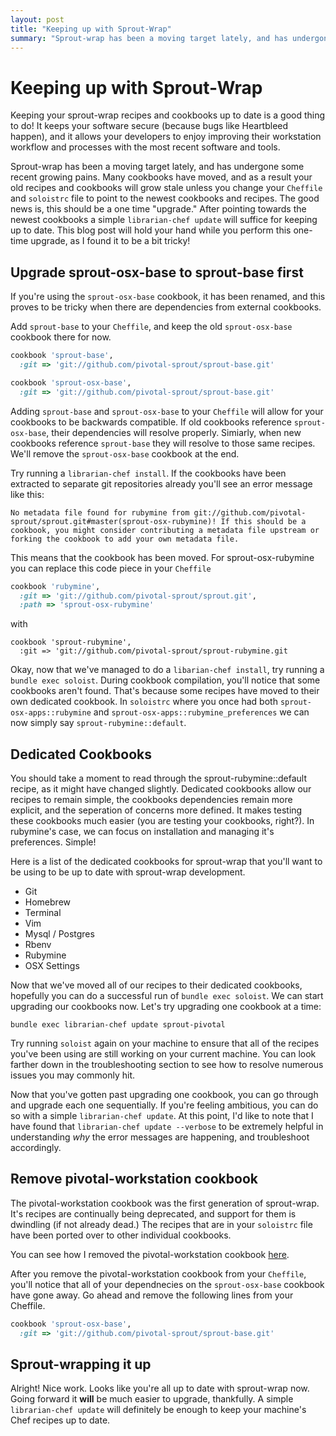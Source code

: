 ```yaml
---
layout: post
title: "Keeping up with Sprout-Wrap"
summary: "Sprout-wrap has been a moving target lately, and has undergone some recent growing pains."
---
```


# Keeping up with Sprout-Wrap

Keeping your sprout-wrap recipes and cookbooks up to date is a good thing to do! It keeps your software secure (because bugs like Heartbleed happen), and it allows your developers to enjoy improving their workstation workflow and processes with the most recent software and tools.

Sprout-wrap has been a moving target lately, and has undergone some recent growing pains. Many cookbooks have moved, and as a result your old recipes and cookbooks will grow stale unless you change your `Cheffile` and `soloistrc` file to point to the newest cookbooks and recipes. The good news is, this should be a one time "upgrade." After pointing towards the newest cookbooks a simple `librarian-chef update` will suffice for keeping up to date. This blog post will hold your hand while you perform this one-time upgrade, as I found it to be a bit tricky!

## Upgrade sprout-osx-base to sprout-base first

If you're using the `sprout-osx-base` cookbook, it has been renamed, and this proves to be tricky when there are dependencies from external cookbooks.

Add `sprout-base` to your `Cheffile`, and keep the old `sprout-osx-base` cookbook there for now. 

```ruby
cookbook 'sprout-base',
  :git => 'git://github.com/pivotal-sprout/sprout-base.git'

cookbook 'sprout-osx-base',
  :git => 'git://github.com/pivotal-sprout/sprout-base.git'
```
Adding `sprout-base` and `sprout-osx-base` to your `Cheffile` will allow for your cookbooks to be backwards compatible. If old cookbooks reference `sprout-osx-base`, their dependencies will resolve properly. Simiarly, when new cookbooks reference `sprout-base` they will resolve to those same recipes. We'll remove the `sprout-osx-base` cookbook at the end.

Try running a `librarian-chef install`. If the cookbooks have been extracted to separate git repositories already you'll see an error message like this:

```No metadata file found for rubymine from git://github.com/pivotal-sprout/sprout.git#master(sprout-osx-rubymine)! If this should be a cookbook, you might consider contributing a metadata file upstream or forking the cookbook to add your own metadata file.```

This means that the cookbook has been moved. For sprout-osx-rubymine you can replace this code piece in your `Cheffile`

```ruby
cookbook 'rubymine',
  :git => 'git://github.com/pivotal-sprout/sprout.git',
  :path => 'sprout-osx-rubymine'
  ```
with

```
cookbook 'sprout-rubymine',
  :git => 'git://github.com/pivotal-sprout/sprout-rubymine.git
```
Okay, now that we've managed to do a `libarian-chef install`, try running a `bundle exec soloist`. During cookbook compilation, you'll notice that some cookbooks aren't found. That's because some recipes have moved to their own dedicated cookbook. In `soloistrc` where you once had both `sprout-osx-apps::rubymine` and `sprout-osx-apps::rubymine_preferences` we can now simply say `sprout-rubymine::default`.

## Dedicated Cookbooks

You should take a moment to read through the sprout-rubymine::default recipe, as it might have changed slightly.  Dedicated cookbooks allow our recipes to remain simple, the cookbooks dependencies remain more explicit, and the seperation of concerns more defined. It makes testing these cookbooks much easier (you are testing your cookbooks, right?).  In rubymine's case, we can focus on installation and managing it's preferences. Simple! 

Here is a list of the dedicated cookbooks for sprout-wrap that you'll want to be using to be up to date with sprout-wrap development.

* Git
* Homebrew
* Terminal
* Vim
* Mysql / Postgres
* Rbenv
* Rubymine
* OSX Settings

Now that we've moved all of our recipes to their dedicated cookbooks, hopefully you can do a successful run of `bundle exec soloist`. We can start upgrading our cookbooks now. Let's try upgrading one cookbook at a time:

`bundle exec librarian-chef update sprout-pivotal`

Try running `soloist` again on your machine to ensure that all of the recipes you've been using are still working on your current machine. You can look farther down in the troubleshooting section to see how to resolve numerous issues you may commonly hit.

Now that you've gotten past upgrading one cookbook, you can go through and upgrade each one sequentially. If you're feeling ambitious, you can do so with a simple `librarian-chef update`. At this point, I'd like to note that I have found that `librarian-chef update --verbose` to be extremely helpful in understanding _why_ the error messages are happening, and troubleshoot accordingly.

## Remove pivotal-workstation cookbook

The pivotal-workstation cookbook was the first generation of sprout-wrap. It's recipes are continually being deprecated, and support for them is dwindling (if not already dead.) The recipes that are in your `soloistrc` file have been ported over to other individual cookbooks.

You can see how I removed the pivotal-workstation cookbook [here](https://github.com/hjhart/sprout-wrap/compare/ea089d6ff7f28c4dcea173d5116c355ea7e34db8...fea5351ba594a81b7911ccd80660d9c29dd32df8).

After you remove the pivotal-workstation cookbook from your `Cheffile`, you'll notice that all of your dependnecies on the `sprout-osx-base` cookbook have gone away. Go ahead and remove the following lines from your Cheffile.

```ruby
cookbook 'sprout-osx-base',
  :git => 'git://github.com/pivotal-sprout/sprout-base.git'
```

## Sprout-wrapping it up

Alright! Nice work. Looks like you're all up to date with sprout-wrap now. Going forward it **will** be much easier to upgrade, thankfully. A simple `librarian-chef update` will definitely be enough to keep your machine's Chef recipes up to date.


